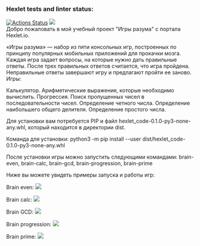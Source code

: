 ### Hexlet tests and linter status:
[![Actions Status](https://github.com/vadim-gusak/python-project-lvl1/workflows/hexlet-check/badge.svg)](https://github.com/vadim-gusak/python-project-lvl1/actions)
<a href="https://codeclimate.com/github/vadim-gusak/python-project-lvl1/maintainability"><img src="https://api.codeclimate.com/v1/badges/7945af54480e986ea869/maintainability" /></a>
<br>
Добро пожаловать в мой учебный проект "Игры разума" с портала Hexlet.io.

«Игры разума» — набор из пяти консольных игр, построенных по принципу популярных мобильных приложений для прокачки мозга. Каждая игра задает вопросы, на которые нужно дать правильные ответы. После трех правильных ответов считается, что игра пройдена. Неправильные ответы завершают игру и предлагают пройти ее заново. Игры:

Калькулятор. Арифметические выражения, которые необходимо вычислить. Прогрессия. Поиск пропущенных чисел в последовательности чисел. Определение четного числа. Определение наибольшего общего делителя. Определение простого числа.

Для установки вам потребуется PIP и файл hexlet_code-0.1.0-py3-none-any.whl, который находится в директории dist.

Команда для установки:
python3 -m pip install --user dist/hexlet_code-0.1.0-py3-none-any.whl

После установки игры можно запустить следующими командами:
brain-even,
brain-calc,
brain-gcd,
brain-progression,
brain-prime

Ниже вы можете увидеть примеры запуска и работы игр:

Brain even:
<a href="https://asciinema.org/a/515591?t=20" target="_blank"><img src="https://asciinema.org/a/515591.svg" /></a>

Brain calc:
<a href="https://asciinema.org/a/515795" target="_blank"><img src="https://asciinema.org/a/515795.svg" /></a>

Brain GCD:
<a href="https://asciinema.org/a/515803" target="_blank"><img src="https://asciinema.org/a/515803.svg" /></a>

Brain progression:
<a href="https://asciinema.org/a/515831" target="_blank"><img src="https://asciinema.org/a/515831.svg" /></a>

Brain prime:
<a href="https://asciinema.org/a/515840" target="_blank"><img src="https://asciinema.org/a/515840.svg" /></a>
